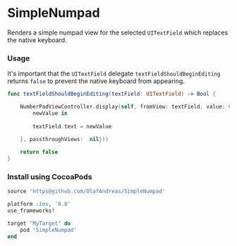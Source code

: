 # SimpleNumpad

Renders a simple numpad view for the selected `UITextField` which replaces the native keyboard.

### Usage
It's important that the `UITextField` delegate `textFieldShouldBeginEditing` returns `false` to prevent the native keyboard from appearing.

```swift
func textFieldShouldBeginEditing(textField: UITextField) -> Bool {

    NumberPadViewController.display(self, fromView: textField, value: value, onValueChanged: {
        newValue in
                
        textField.text = newValue
                
    }, passthroughViews:  nil}))

    return false
}

```

### Install using CocoaPods
```ruby
source 'https@github.com/OlafAndreas/SimpleNumpad'

platform :ios, '9.0'
use_frameworks!

target "MyTarget" do
    pod 'SimpleNumpad'
end
```
